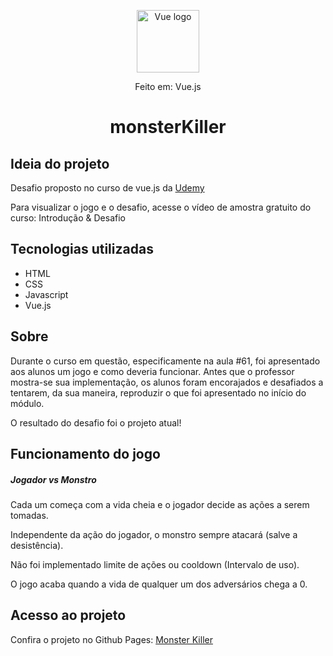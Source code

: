 <p align="center"><a href="https://vuejs.org" target="_blank" rel="noopener noreferrer"><img width="100" src="https://vuejs.org/images/logo.png" alt="Vue logo"></a></p>
<div align="center">Feito em: Vue.js</div>

<h1 align="center">monsterKiller</h1>

## Ideia do projeto
<div>
    <p>Desafio proposto no curso de vue.js da <a href="https://www.udemy.com/course/vue-js-completo/" target="_blank" rel="noopener noreferrer">Udemy</p></a>
    <span>Para visualizar o jogo e o desafio, acesse o <span fontStyle="italic" fontWeight="bold">vídeo de amostra gratuito do curso: Introdução & Desafio</span></span>
</div>

## Tecnologias utilizadas
<ul>
    <li>HTML</li>
    <li>CSS</li>
    <li>Javascript</li>
    <li>Vue.js</li>
</ul>

## Sobre
<p>
    Durante o curso em questão, especificamente na <span fontStyle="italic">aula #61</span>, foi apresentado aos alunos um jogo e como deveria funcionar. Antes que o professor mostra-se sua implementação, os alunos foram encorajados e desafiados a tentarem, da sua maneira, reproduzir o que foi apresentado no início do módulo. 
    <p>O resultado do desafio foi o projeto atual!</p>
</p>

## Funcionamento do jogo
<h5>Jogador vs Monstro</h5>
<p>Cada um começa com a vida cheia e o jogador decide as ações a serem tomadas.</p>
<p>Independente da ação do jogador, o monstro sempre atacará (salve a desistência).</p>
<p>Não foi implementado limite de ações ou cooldown (Intervalo de uso).</p>
<p>O jogo acaba quando a vida de qualquer um dos adversários chega a 0.</p>

## Acesso ao projeto
<p>Confira o projeto no Github Pages: <a href="https://buck-lobo.github.io/monsterKiller/" target="_blank">Monster Killer</a></p>
